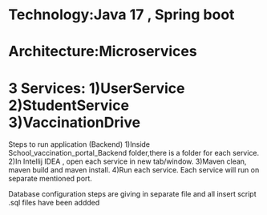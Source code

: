 # Technology:Java 17 , Spring boot
# Architecture:Microservices
# 3 Services: 1)UserService 2)StudentService 3)VaccinationDrive

Steps to run application (Backend)
1)Inside School_vaccination_portal_Backend folder,there is a folder for each service.
2)In Intellij IDEA , open each service in new tab/window.
3)Maven clean, maven build and maven install.
4)Run each service. Each service will run on separate mentioned port.

Database configuration steps are giving in separate file and all insert script .sql files have been addded
